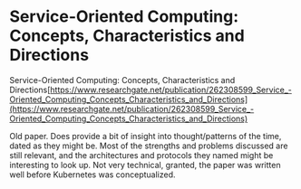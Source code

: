 # Service-Oriented Computing: Concepts, Characteristics and Directions
Service-Oriented Computing: Concepts, Characteristics and Directions[https://www.researchgate.net/publication/262308599_Service_-Oriented_Computing_Concepts_Characteristics_and_Directions](https://www.researchgate.net/publication/262308599_Service_-Oriented_Computing_Concepts_Characteristics_and_Directions)

Old paper. Does provide a bit of insight into thought/patterns of the time, dated as they might be. Most of the strengths and problems discussed are still relevant, and the architectures and protocols they named might be interesting to look up. Not very technical, granted, the paper was written well before Kubernetes was conceptualized.
